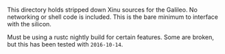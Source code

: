 This directory holds stripped down Xinu sources for the Galileo. No networking or shell code is included. This is the bare minimum to interface with the silicon.

Must be using a rustc nightly build for certain features. Some are broken, but this has been tested with `2016-10-14`.
